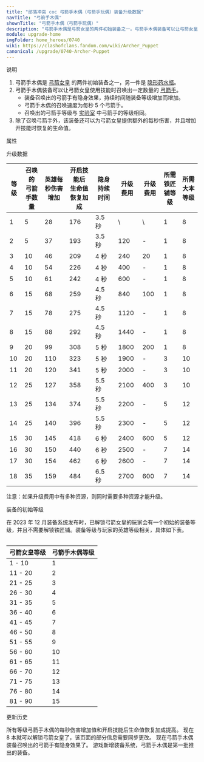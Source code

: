 ```yaml
---
title: "部落冲突 coc 弓箭手木偶（弓箭手玩偶）装备升级数据"
navTitle: "弓箭手木偶"
shownTitle: "弓箭手木偶（弓箭手玩偶）"
description: "弓箭手木偶是弓箭女皇的两件初始装备之一。弓箭手木偶装备可以让弓箭女皇使用技能时召唤出一定数量的弓箭手。召唤出的弓箭手等级与实验室中弓箭手的等级相同。除了召唤弓箭手外，该装备还可以为弓箭女皇提供额外的每秒伤害，并且增加技能时恢复的生命值。"
module: upgrade-home
imgFolder: home_heroes/0740
wiki: https://clashofclans.fandom.com/wiki/Archer_Puppet
canonical: /upgrade/0740-Archer-Puppet
---
```


<UnitInfo :folder="$frontmatter.imgFolder" imgSrc="Archer_Puppet_info.png" :imgAlt="$frontmatter.navTitle" description="召唤一群隐形弓箭手。" />

<SmallTitle>说明</SmallTitle>

1. 弓箭手木偶是 [弓箭女皇](/upgrade/0201-Archer-Queen) 的两件初始装备之一，另一件是 [隐形药水瓶](/upgrade/0741-Invisibility-Vial)。
2. 弓箭手木偶装备可以让弓箭女皇使用技能时召唤出一定数量的 [弓箭手](/upgrade/0001-Archer)。
    - 装备召唤出的弓箭手有隐身效果，持续时间随装备等级增加而增加。
    - 弓箭手木偶的召唤速度为每秒 5 个弓箭手。
    - 召唤出的弓箭手等级与 [实验室](/upgrade/0483-Laboratory) 中弓箭手的等级相同。
3. 除了召唤弓箭手外，该装备还可以为弓箭女皇提供额外的每秒伤害，并且增加开技能时恢复的生命值。

<SmallTitle>属性</SmallTitle>

<UnitProperties>
    <UnitProperty pKey="技能类型" pValue="主动技能" />
    <UnitProperty pKey="装备稀有度" pValue="普通" />
    <UnitProperty pKey="解锁条件" pValue="有弓箭女皇即可" />
</UnitProperties>

<SmallTitle>升级数据</SmallTitle>

<script setup>
const tableExtraInfo = [
    {
        "column": 5,
        "type": "cost",
        "icon": "Shiny_Ore",
        "noGoldPass": true
    },
    {
        "column": 6,
        "type": "cost",
        "icon": "Glowy_Ore",
        "noGoldPass": true
    }
];
</script>

<UnitTable :tableExtraInfo="tableExtraInfo">

| 等级 |召唤的<br>弓箭手数量|英雄每秒伤害<br>增加|开启技能后<br>生命值恢复加成|隐身持续时间|升级费用|升级费用|所需<br>铁匠铺等级|所需<br>大本等级|
| ---- |       ---        |         ---       |            ---          |    ---    |   ---  |  ---  |       ---       |      ---     |
|   1  |         5        |         28        |            176          |   3.5 秒  |    \   |   \   |        1        |       8      |
|   2  |         5        |         37        |            193          |   3.5 秒  |   120  |   -   |        1        |       8      |
|   3  |        10        |         46        |            209          |     4 秒  |   240  |   20  |        1        |       8      |
|   4  |        10        |         54        |            226          |     4 秒  |   400  |   -   |        1        |       8      |
|   5  |        10        |         61        |            242          |     4 秒  |   600  |   -   |        1        |       8      |
|   6  |        15        |         68        |            259          |   4.5 秒  |   840  |  100  |        1        |       8      |
|   7  |        15        |         78        |            275          |   4.5 秒  |  1120  |   -   |        1        |       8      |
|   8  |        15        |         88        |            292          |   4.5 秒  |  1440  |   -   |        1        |       8      |
|   9  |        20        |         99        |            308          |     5 秒  |  1800  |  200  |        1        |       8      |
|  10  |        20        |        110        |            323          |     5 秒  |  1900  |   -   |        3        |      10      |
|  11  |        20        |        120        |            341          |     5 秒  |  2000  |   -   |        3        |      10      |
|  12  |        25        |        127        |            358          |   5.5 秒  |  2100  |  400  |        3        |      10      |
|  13  |        25        |        134        |            374          |   5.5 秒  |  2200  |   -   |        5        |      12      |
|  14  |        25        |        140        |            396          |   5.5 秒  |  2300  |   -   |        5        |      12      |
|  15  |        30        |        145        |            418          |     6 秒  |  2400  |  600  |        5        |      12      |
|  16  |        30        |        150        |            440          |     6 秒  |  2500  |   -   |        7        |      14      |
|  17  |        30        |        154        |            462          |     6 秒  |  2600  |   -   |        7        |      14      |
|  18  |        35        |        159        |            484          |   6.5 秒  |  2700  |  600  |        7        |      14      |
</UnitTable>

注意：如果升级费用中有多种资源，则同时需要多种资源才能升级。

<SmallTitle>装备的初始等级</SmallTitle>

在 2023 年 12 月装备系统发布时，已解锁弓箭女皇的玩家会有一个初始的装备等级，并且不需要解锁铁匠铺。装备等级与玩家的英雄等级相关，具体如下表。

<Table maxWidth="25rem">

| 弓箭女皇等级 | 弓箭手木偶等级 |
|     ---     |      ---     |
|    1 - 10   |       1      |
|   11 - 20   |       2      |
|   21 - 25   |       3      |
|   26 - 30   |       4      |
|   31 - 35   |       5      |
|   36 - 40   |       6      |
|   41 - 45   |       7      |
|   46 - 50   |       8      |
|   51 - 55   |       9      |
|   56 - 60   |      10      |
|   61 - 65   |      11      |
|   66 - 70   |      12      |
|   71 - 75   |      13      |
|   76 - 80   |      14      |
|   81 - 90   |      15      |
</Table>

<SmallTitle>更新历史</SmallTitle>

<Timeline>
    <TimelineItem date="2025/02/10">
        <TimelineRow>所有等级弓箭手木偶的每秒伤害增加值和开启技能后生命值恢复加成提高。</TimelineRow>
    </TimelineItem>
    <TimelineItem date="2024/11/25">
        <TimelineRow>现在 8 本就可以解锁弓箭女皇了，该页面的部分信息需要同步更改。</TimelineRow>
    </TimelineItem>
    <TimelineItem date="2024/09/09">
        <TimelineRow>现在弓箭手木偶装备召唤出的弓箭手有隐身效果了。</TimelineRow>
    </TimelineItem>
    <TimelineItem date="2023/12/12">
        <TimelineRow>游戏新增装备系统，弓箭手木偶是第一批推出的装备。</TimelineRow>
    </TimelineItem>
    <TimelineItem :historyBottom="true" />
</Timeline>